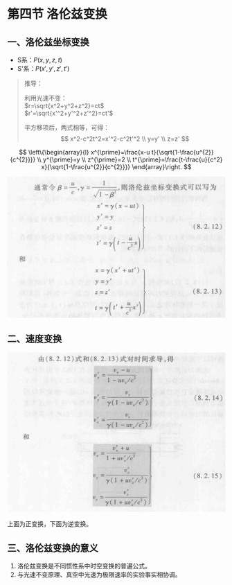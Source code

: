 # 第四节 洛伦兹变换

## 一、洛伦兹坐标变换

* S系：$P(x,y,z,t)$
* S'系：$P(x',y',z',t')$

> 推导：
>
> 利用光速不变：  
> $r=\sqrt{x^2+y^2+z^2}=ct$  
> $r'=\sqrt{x'^2+y'^2+z'^2}=ct'$
>
> 平方移项后，两式相等，可得：
> $$
> x^2-c^2t^2=x'^2-c^2t'^2 \\
> y=y' \\
> z=z'
> $$

$$
\left\{\begin{array}{l}
x^{\prime}=\frac{x-u t}{\sqrt{1-\frac{u^{2}}{c^{2}}}} \\
y^{\prime}=y \\
z^{\prime}=2 \\
t^{\prime}=\frac{t-\frac{u}{c^2} x}{\sqrt{1-\frac{u^{2}}{c^{2}}}}
\end{array}\right.
$$

![图 3](images/8.4-Special_Relativity-3--03-28_17-57-13.png)

## 二、速度变换

![图 4](images/8.4-Special_Relativity-3--03-28_17-59-40.png)

上面为正变换，下面为逆变换。

## 三、洛伦兹变换的意义

1. 洛伦兹变换是不同惯性系中时空变换的普遍公式。
2. 与光速不变原理、真空中光速为极限速率的实验事实相协调。
